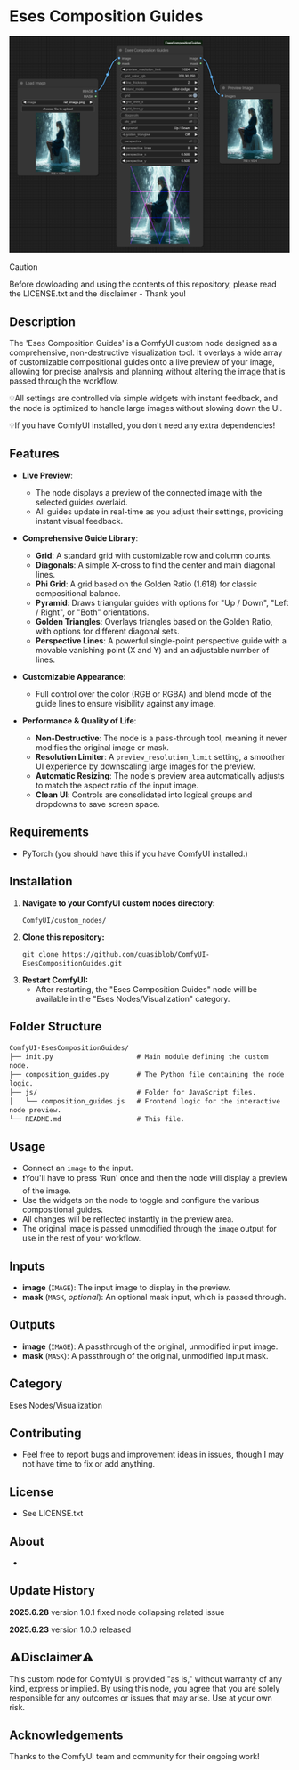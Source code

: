 # Eses Composition Guides

![Eses Composition Guides Node Screenshot](docs/composition_guides.png)


> [!CAUTION]
> Before dowloading and using the contents of this repository, please read the LICENSE.txt and the disclaimer - Thank you!


## Description

The 'Eses Composition Guides' is a ComfyUI custom node designed as a comprehensive, non-destructive visualization tool. It overlays a wide array of customizable compositional guides onto a live preview of your image, allowing for precise analysis and planning without altering the image that is passed through the workflow.

💡All settings are controlled via simple widgets with instant feedback, and the node is optimized to handle large images without slowing down the UI.

💡If you have ComfyUI installed, you don't need any extra dependencies!


## Features

* **Live Preview**:
    * The node displays a preview of the connected image with the selected guides overlaid.
    * All guides update in real-time as you adjust their settings, providing instant visual feedback.

* **Comprehensive Guide Library**:
    * **Grid**: A standard grid with customizable row and column counts.
    * **Diagonals**: A simple X-cross to find the center and main diagonal lines.
    * **Phi Grid**: A grid based on the Golden Ratio (1.618) for classic compositional balance.
    * **Pyramid**: Draws triangular guides with options for "Up / Down", "Left / Right", or "Both" orientations.
    * **Golden Triangles**: Overlays triangles based on the Golden Ratio, with options for different diagonal sets.
    * **Perspective Lines**: A powerful single-point perspective guide with a movable vanishing point (X and Y) and an adjustable number of lines.

* **Customizable Appearance**:
    * Full control over the color (RGB or RGBA) and blend mode of the guide lines to ensure visibility against any image.

* **Performance & Quality of Life**:
    * **Non-Destructive**: The node is a pass-through tool, meaning it never modifies the original image or mask.
    * **Resolution Limiter**: A `preview_resolution_limit` setting, a smoother UI experience by downscaling large images for the preview.
    * **Automatic Resizing**: The node's preview area automatically adjusts to match the aspect ratio of the input image.
    * **Clean UI**: Controls are consolidated into logical groups and dropdowns to save screen space.


## Requirements

* PyTorch (you should have this if you have ComfyUI installed.)


## Installation

1.  **Navigate to your ComfyUI custom nodes directory:**
    ```
    ComfyUI/custom_nodes/
    ```
2.  **Clone this repository:**
    ```
    git clone https://github.com/quasiblob/ComfyUI-EsesCompositionGuides.git
    ```
3.  **Restart ComfyUI:**
    * After restarting, the "Eses Composition Guides" node will be available in the "Eses Nodes/Visualization" category.


## Folder Structure

```
ComfyUI-EsesCompositionGuides/
├── init.py                     # Main module defining the custom node.
├── composition_guides.py       # The Python file containing the node logic.
├── js/                         # Folder for JavaScript files.
│   └── composition_guides.js   # Frontend logic for the interactive node preview.
└── README.md                   # This file.
```

## Usage

* Connect an `image` to the input. 
* ❗You'll have to press 'Run' once and then the node will display a preview of the image. 
* Use the widgets on the node to toggle and configure the various compositional guides. 
* All changes will be reflected instantly in the preview area. 
* The original image is passed unmodified through the `image` output for use in the rest of your workflow.


## Inputs

* **image** (`IMAGE`): The input image to display in the preview.
* **mask** (`MASK`, *optional*): An optional mask input, which is passed through.


## Outputs

* **image** (`IMAGE`): A passthrough of the original, unmodified input image.
* **mask** (`MASK`): A passthrough of the original, unmodified input mask.


## Category

Eses Nodes/Visualization


## Contributing

- Feel free to report bugs and improvement ideas in issues, though I may not have time to fix or add anything.


## License

- See LICENSE.txt


## About

-


## Update History

**2025.6.28** version 1.0.1 fixed node collapsing related issue

**2025.6.23** version 1.0.0 released



## ⚠️Disclaimer⚠️

This custom node for ComfyUI is provided "as is," without warranty of any kind, express or implied. By using this node, you agree that you are solely responsible for any outcomes or issues that may arise. Use at your own risk.


## Acknowledgements

Thanks to the ComfyUI team and community for their ongoing work!